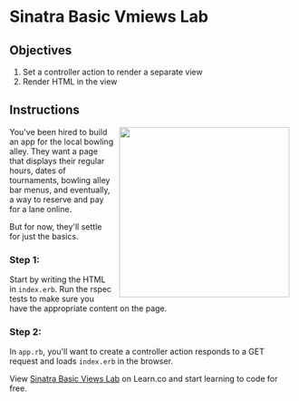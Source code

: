 # Sinatra Basic Vmiews Lab

## Objectives

1. Set a controller action to render a separate view 
2. Render HTML in the view

## Instructions

<img src="https://s3.amazonaws.com/learn-verified/bowling.gif" hspace="10" align="right" width="300px">

You've been hired to build an app for the local bowling alley. They want a page that displays their regular hours, dates of tournaments, bowling alley bar menus, and eventually, a way to reserve and pay for a lane online.

But for now, they'll settle for just the basics.

### Step 1:

Start by writing the HTML in `index.erb`. Run the rspec tests to make sure you have the appropriate content on the page.

### Step 2:

In `app.rb`, you'll want to create a controller action responds to a GET request and loads `index.erb` in the browser.
<p data-visibility='hidden'>View <a href='https://learn.co/lessons/sinatra-basic-views-lab' title='Sinatra Basic Views Lab'>Sinatra Basic Views Lab</a> on Learn.co and start learning to code for free.</p>
